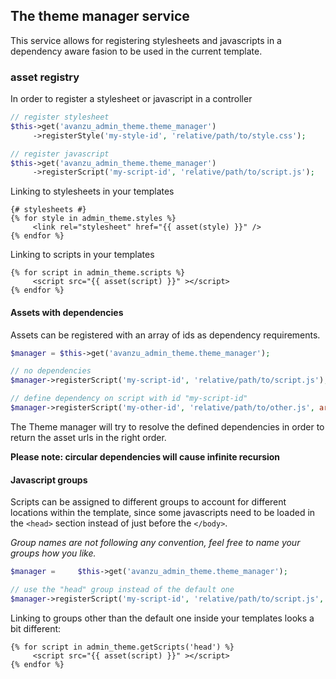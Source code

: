 ## The theme manager service

This service allows for registering stylesheets and javascripts in a dependency aware fasion to be used in the current template. 

### asset registry

In order to register a stylesheet or javascript in a controller 

```php
// register stylesheet
$this->get('avanzu_admin_theme.theme_manager')
     ->registerStyle('my-style-id', 'relative/path/to/style.css');

// register javascript
$this->get('avanzu_admin_theme.theme_manager')
     ->registerScript('my-script-id', 'relative/path/to/script.js');
```

Linking to stylesheets in your templates 

```twig
{# stylesheets #}
{% for style in admin_theme.styles %}
     <link rel="stylesheet" href="{{ asset(style) }}" />
{% endfor %}
```

Linking to scripts in your templates

```twig
{% for script in admin_theme.scripts %}
     <script src="{{ asset(script) }}" ></script>
{% endfor %}
``` 


#### Assets with dependencies

Assets can be registered with an array of ids as dependency requirements. 

```php 
$manager = $this->get('avanzu_admin_theme.theme_manager');

// no dependencies
$manager->registerScript('my-script-id', 'relative/path/to/script.js');

// define dependency on script with id "my-script-id"
$manager->registerScript('my-other-id', 'relative/path/to/other.js', array('my-script-id'));
```

The Theme manager will try to resolve the defined dependencies in order to return the asset urls in the right order. 

__Please note: circular dependencies will cause infinite recursion__

#### Javascript groups

Scripts can be assigned to different groups to account for different locations within the template, since some
javascripts need to be loaded in the `<head>` section instead of just before the `</body>`. 

_Group names are not following any convention, feel free to name your groups how you like._

```php
$manager =     $this->get('avanzu_admin_theme.theme_manager');

// use the "head" group instead of the default one
$manager->registerScript('my-script-id', 'relative/path/to/script.js', array(), 'head');
```

Linking to groups other than the default one inside your templates looks a bit different: 


```twig
{% for script in admin_theme.getScripts('head') %}
     <script src="{{ asset(script) }}" ></script>
{% endfor %}
``` 
